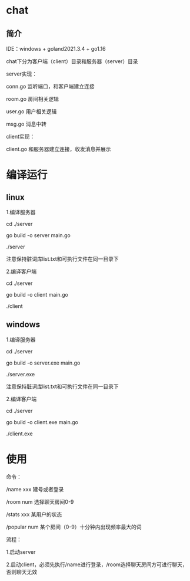 # chat

## 简介

IDE：windows + goland2021.3.4 + go1.16

chat下分为客户端（client）目录和服务器（server）目录

server实现：

conn.go 监听端口，和客户端建立连接

room.go 房间相关逻辑

user.go 用户相关逻辑

msg.go 消息中转

client实现：

client.go 和服务器建立连接，收发消息并展示


# 编译运行

## linux

1.编译服务器

cd ./server

go build -o server main.go

./server

注意保持脏词库list.txt和可执行文件在同一目录下

2.编译客户端

cd ./server

go build -o client main.go

./client

## windows

1.编译服务器

cd ./server

go build -o server.exe main.go

./server.exe

注意保持脏词库list.txt和可执行文件在同一目录下

2.编译客户端

cd ./server

go build -o client.exe main.go

./client.exe

# 使用

命令：

/name xxx 建号或者登录

/room num 选择聊天房间0-9

/stats xxx 某用户的状态

/popular num 某个房间（0-9）十分钟内出现频率最大的词

流程：

1.启动server

2.启动client，必须先执行/name进行登录，/room选择聊天房间方可进行聊天，否则聊天无效

